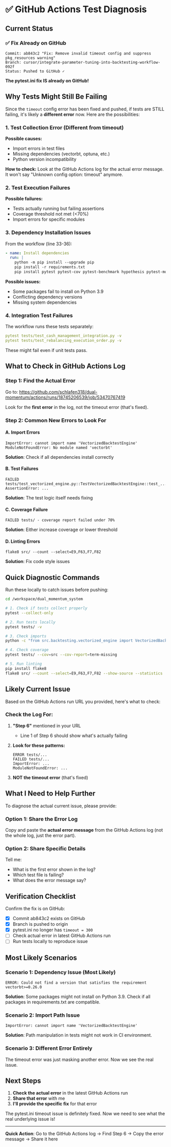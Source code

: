 # ✅ GitHub Actions Test Diagnosis

## Current Status

### ✅ Fix Already on GitHub
```
Commit: ab843c2 "Fix: Remove invalid timeout config and suppress pkg_resources warning"
Branch: cursor/integrate-parameter-tuning-into-backtesting-workflow-092f
Status: Pushed to GitHub ✓
```

**The pytest.ini fix IS already on GitHub!**

## Why Tests Might Still Be Failing

Since the `timeout` config error has been fixed and pushed, if tests are STILL failing, it's likely a **different error** now. Here are the possibilities:

### 1. Test Collection Error (Different from timeout)

**Possible causes:**
- Import errors in test files
- Missing dependencies (vectorbt, optuna, etc.)
- Python version incompatibility

**How to check:**
Look at the GitHub Actions log for the actual error message. It won't say "Unknown config option: timeout" anymore.

### 2. Test Execution Failures

**Possible failures:**
- Tests actually running but failing assertions
- Coverage threshold not met (<70%)
- Import errors for specific modules

### 3. Dependency Installation Issues

From the workflow (line 33-36):
```yaml
- name: Install dependencies
  run: |
    python -m pip install --upgrade pip
    pip install -r requirements.txt
    pip install pytest pytest-cov pytest-benchmark hypothesis pytest-mock
```

**Possible issues:**
- Some packages fail to install on Python 3.9
- Conflicting dependency versions
- Missing system dependencies

### 4. Integration Test Failures

The workflow runs these tests separately:
```yaml
pytest tests/test_cash_management_integration.py -v
pytest tests/test_rebalancing_execution_order.py -v
```

These might fail even if unit tests pass.

## What to Check in GitHub Actions Log

### Step 1: Find the Actual Error

Go to: https://github.com/schlafen318/dual-momentum/actions/runs/18745206539/job/53470767419

Look for the **first error** in the log, not the timeout error (that's fixed).

### Step 2: Common New Errors to Look For

#### A. Import Errors
```
ImportError: cannot import name 'VectorizedBacktestEngine'
ModuleNotFoundError: No module named 'vectorbt'
```

**Solution**: Check if all dependencies install correctly

#### B. Test Failures
```
FAILED tests/test_vectorized_engine.py::TestVectorizedBacktestEngine::test_...
AssertionError: ...
```

**Solution**: The test logic itself needs fixing

#### C. Coverage Failure
```
FAILED tests/ - coverage report failed under 70%
```

**Solution**: Either increase coverage or lower threshold

#### D. Linting Errors
```
flake8 src/ --count --select=E9,F63,F7,F82
```

**Solution**: Fix code style issues

## Quick Diagnostic Commands

Run these locally to catch issues before pushing:

```bash
cd /workspace/dual_momentum_system

# 1. Check if tests collect properly
pytest --collect-only

# 2. Run tests locally
pytest tests/ -v

# 3. Check imports
python -c "from src.backtesting.vectorized_engine import VectorizedBacktestEngine"

# 4. Check coverage
pytest tests/ --cov=src --cov-report=term-missing

# 5. Run linting
pip install flake8
flake8 src/ --count --select=E9,F63,F7,F82 --show-source --statistics
```

## Likely Current Issue

Based on the GitHub Actions run URL you provided, here's what to check:

### Check the Log For:

1. **"Step 6"** mentioned in your URL
   - Line 1 of Step 6 should show what's actually failing
   
2. **Look for these patterns:**
   ```
   ERROR tests/...
   FAILED tests/...
   ImportError: ...
   ModuleNotFoundError: ...
   ```

3. **NOT the timeout error** (that's fixed)

## What I Need to Help Further

To diagnose the actual current issue, please provide:

### Option 1: Share the Error Log
Copy and paste the **actual error message** from the GitHub Actions log (not the whole log, just the error part).

### Option 2: Share Specific Details
Tell me:
- What is the first error shown in the log?
- Which test file is failing?
- What does the error message say?

## Verification Checklist

Confirm the fix is on GitHub:

- [x] Commit ab843c2 exists on GitHub
- [x] Branch is pushed to origin
- [x] pytest.ini no longer has `timeout = 300`
- [ ] Check actual error in latest GitHub Actions run
- [ ] Run tests locally to reproduce issue

## Most Likely Scenarios

### Scenario 1: Dependency Issue (Most Likely)
```
ERROR: Could not find a version that satisfies the requirement vectorbt>=0.26.0
```

**Solution**: Some packages might not install on Python 3.9. Check if all packages in requirements.txt are compatible.

### Scenario 2: Import Path Issue
```
ImportError: cannot import name 'VectorizedBacktestEngine'
```

**Solution**: Path manipulation in tests might not work in CI environment.

### Scenario 3: Different Error Entirely
The timeout error was just masking another error. Now we see the real issue.

## Next Steps

1. **Check the actual error** in the latest GitHub Actions run
2. **Share that error** with me
3. **I'll provide the specific fix** for that error

The pytest.ini timeout issue is definitely fixed. Now we need to see what the real underlying issue is!

---

**Quick Action**: 
Go to the GitHub Actions log → Find Step 6 → Copy the error message → Share it here
